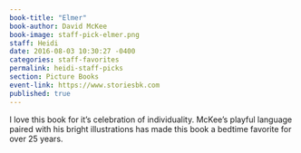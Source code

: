 ```yaml
---
book-title: "Elmer"
book-author: David McKee
book-image: staff-pick-elmer.png
staff: Heidi
date: 2016-08-03 10:30:27 -0400
categories: staff-favorites
permalink: heidi-staff-picks
section: Picture Books
event-link: https://www.storiesbk.com
published: true
---
```

I love this book for it’s celebration of individuality. McKee’s playful language paired with his bright illustrations has made this book a bedtime favorite for over 25 years.
